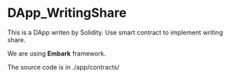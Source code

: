 # DApp_WritingShare

This is a DApp writen by Solidity. Use smart contract to implement writing share.

We are using **Embark** framework.

The source code is in ./app/contracts/
